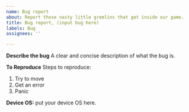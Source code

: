 ```yaml
---
name: Bug report
about: Report those nasty little gremlins that get inside our game.
title: Bug report, (input bug here)
labels: Bug
assignees: ''

---
```


**Describe the bug**
A clear and concise description of what the bug is.

**To Reproduce**
Steps to reproduce:
1. Try to move
2. Get an error
3. Panic

**Device OS:**
put your device OS here.
